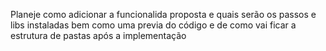 Planeje como adicionar a funcionalida proposta e quais serão os passos e libs instaladas bem como uma previa do código e de como vai ficar a estrutura de pastas após a implementação